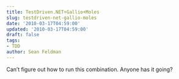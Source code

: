 ```yaml
---
title: TestDriven.NET+Gallio+Moles
slug: testdriven-net-gallio-moles
date: '2010-03-17T04:59:00'
updated: '2010-03-17T04:59:00'
draft: false
tags:
- TDD
author: Sean Feldman
---
```

<p>Can’t figure out how to run this combination. Anyone has it going?</p>
